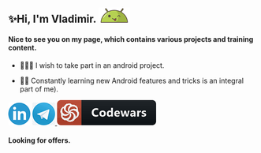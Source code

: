 ## ✨Hi, I'm Vladimir. ![AndroidBro](res/1608236.png)

#### Nice to see you on my page, which contains various projects and training content.

- 👨🏼‍💻 I wish to take part in an android project.

- 👨‍🎓 Constantly learning new Android features and tricks is an integral part of me).

[ ![](res/linkedin.png)][1] [ ![](res/telegram.png) ][2] [ ![codewars](res/codewars.png) ][3]

#### Looking for offers.

[1]:https://www.linkedin.com/in/vladimir-larichev-5a8ba2217/
[2]:https://t.me/freeky92
[3]:https://www.codewars.com/users/freeky92
